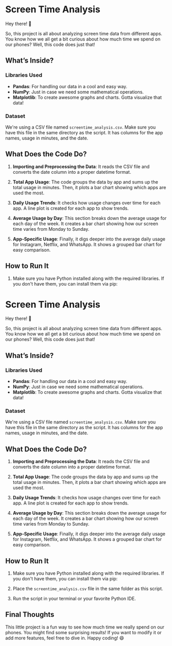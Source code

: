 # Screen Time Analysis

Hey there! 👋 

So, this project is all about analyzing screen time data from different apps. You know how we all get a bit curious about how much time we spend on our phones? Well, this code does just that! 

## What’s Inside?

### Libraries Used
- **Pandas**: For handling our data in a cool and easy way.
- **NumPy**: Just in case we need some mathematical operations.
- **Matplotlib**: To create awesome graphs and charts. Gotta visualize that data!

### Dataset
We're using a CSV file named `screentime_analysis.csv`. Make sure you have this file in the same directory as the script. It has columns for the app names, usage in minutes, and the date.

## What Does the Code Do?

1. **Importing and Preprocessing the Data**:
   It reads the CSV file and converts the date column into a proper datetime format.

2. **Total App Usage**:
   The code groups the data by app and sums up the total usage in minutes. Then, it plots a bar chart showing which apps are used the most.

3. **Daily Usage Trends**:
   It checks how usage changes over time for each app. A line plot is created for each app to show trends.

4. **Average Usage by Day**:
   This section breaks down the average usage for each day of the week. It creates a bar chart showing how our screen time varies from Monday to Sunday.

5. **App-Specific Usage**:
   Finally, it digs deeper into the average daily usage for Instagram, Netflix, and WhatsApp. It shows a grouped bar chart for easy comparison.

## How to Run It

1. Make sure you have Python installed along with the required libraries. If you don't have them, you can install them via pip:
# Screen Time Analysis

Hey there! 👋 

So, this project is all about analyzing screen time data from different apps. You know how we all get a bit curious about how much time we spend on our phones? Well, this code does just that! 

## What’s Inside?

### Libraries Used
- **Pandas**: For handling our data in a cool and easy way.
- **NumPy**: Just in case we need some mathematical operations.
- **Matplotlib**: To create awesome graphs and charts. Gotta visualize that data!

### Dataset
We're using a CSV file named `screentime_analysis.csv`. Make sure you have this file in the same directory as the script. It has columns for the app names, usage in minutes, and the date.

## What Does the Code Do?

1. **Importing and Preprocessing the Data**:
   It reads the CSV file and converts the date column into a proper datetime format.

2. **Total App Usage**:
   The code groups the data by app and sums up the total usage in minutes. Then, it plots a bar chart showing which apps are used the most.

3. **Daily Usage Trends**:
   It checks how usage changes over time for each app. A line plot is created for each app to show trends.

4. **Average Usage by Day**:
   This section breaks down the average usage for each day of the week. It creates a bar chart showing how our screen time varies from Monday to Sunday.

5. **App-Specific Usage**:
   Finally, it digs deeper into the average daily usage for Instagram, Netflix, and WhatsApp. It shows a grouped bar chart for easy comparison.

## How to Run It

1. Make sure you have Python installed along with the required libraries. If you don't have them, you can install them via pip:

2. Place the `screentime_analysis.csv` file in the same folder as this script.

3. Run the script in your terminal or your favorite Python IDE.

## Final Thoughts

This little project is a fun way to see how much time we really spend on our phones. You might find some surprising results! If you want to modify it or add more features, feel free to dive in. Happy coding! 😄

